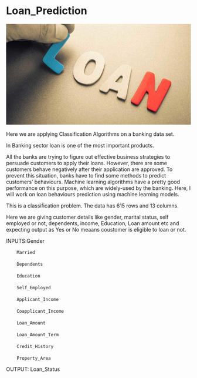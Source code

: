 # Loan_Prediction

![](Loan.jpg)

Here we are applying Classification Algorithms on a banking data set.

In Banking sector loan is one of the most important products.

All the banks are trying to figure out effective business strategies to persuade customers to apply their loans. However, there are some customers behave negatively after their application are approved. To prevent this situation, banks have to find some methods to predict customers’ behaviours. Machine learning algorithms have a pretty good performance on this purpose, which are widely-used by the banking. Here, I will work on loan behaviours prediction using machine learning models.


This is a classification problem. The data has 615 rows and 13 columns.
 
Here we are giving customer details like gender, marital status, self employed or not, dependents, income, Education, Loan amount etc and expecting output as Yes or No meaans coustomer is eligible to loan or not.
 
 INPUTS:Gender	
        
        Married
 
        Dependents
 
        Education
 
        Self_Employed
 
        Applicant_Income
 
        Coapplicant_Income
 
        Loan_Amount
 
        Loan_Amount_Term
 
        Credit_History	
 
        Property_Area
 
 OUTPUT: Loan_Status	
